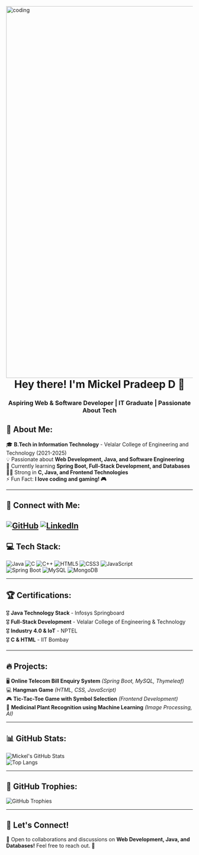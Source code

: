 <img align="right" alt="coding" width="1000" src="https://media.giphy.com/media/qgQUggAC3Pfv687qPC/giphy.gif">

<h1 align="center">Hey there! I'm Mickel Pradeep D 👋</h1>
<h3 align="center">Aspiring Web & Software Developer | IT Graduate | Passionate About Tech</h3>

## 🚀 About Me:
🎓 **B.Tech in Information Technology** - Velalar College of Engineering and Technology (2021-2025)  
💡 Passionate about **Web Development, Java, and Software Engineering**  
🌱 Currently learning **Spring Boot, Full-Stack Development, and Databases**  
👨‍💻 Strong in **C, Java, and Frontend Technologies**  
⚡ Fun Fact: **I love coding and gaming! 🎮**  

---

## 🔗 Connect with Me:
[![GitHub](https://img.shields.io/badge/GitHub-181717?style=for-the-badge&logo=github&logoColor=white)](https://github.com/mickelpradeep)    [![LinkedIn](https://img.shields.io/badge/LinkedIn-0A66C2?style=for-the-badge&logo=linkedin&logoColor=white)](https://www.linkedin.com/in/mickel-pradeep-d)  
---

## 💻 Tech Stack:
![Java](https://img.shields.io/badge/Java-%23ED8B00.svg?style=for-the-badge&logo=openjdk&logoColor=white)
![C](https://img.shields.io/badge/C-%2300599C.svg?style=for-the-badge&logo=c&logoColor=white)
![C++](https://img.shields.io/badge/C++-%2300599C.svg?style=for-the-badge&logo=c%2B%2B&logoColor=white)
![HTML5](https://img.shields.io/badge/HTML5-E34F26?style=for-the-badge&logo=html5&logoColor=white)
![CSS3](https://img.shields.io/badge/CSS3-1572B6?style=for-the-badge&logo=css3&logoColor=white)
![JavaScript](https://img.shields.io/badge/JavaScript-F7DF1E?style=for-the-badge&logo=javascript&logoColor=black)  
![Spring Boot](https://img.shields.io/badge/Spring_Boot-6DB33F?style=for-the-badge&logo=spring-boot&logoColor=white)
![MySQL](https://img.shields.io/badge/MySQL-4479A1?style=for-the-badge&logo=mysql&logoColor=white)
![MongoDB](https://img.shields.io/badge/MongoDB-4EA94B?style=for-the-badge&logo=mongodb&logoColor=white)

---

## 🏆 Certifications:
🎖 **Java Technology Stack** - Infosys Springboard  
🎖 **Full-Stack Development** - Velalar College of Engineering & Technology  
🎖 **Industry 4.0 & IoT** - NPTEL  
🎖 **C & HTML** - IIT Bombay  

---

## 🔥 Projects:
🖥 **Online Telecom Bill Enquiry System** *(Spring Boot, MySQL, Thymeleaf)*  
💻 **Hangman Game** *(HTML, CSS, JavaScript)*  
🎮 **Tic-Tac-Toe Game with Symbol Selection** *(Frontend Development)*  
🌿 **Medicinal Plant Recognition using Machine Learning** *(Image Processing, AI)*  

---

## 📊 GitHub Stats:
![Mickel's GitHub Stats](https://github-readme-stats.vercel.app/api?username=mickelpradeep&theme=radical&hide_border=true&include_all_commits=false&count_private=false)  
![Top Langs](https://github-readme-stats.vercel.app/api/top-langs/?username=mickelpradeep&layout=compact&theme=radical&hide_border=true)  

---

## 🏅 GitHub Trophies:
![GitHub Trophies](https://github-profile-trophy.vercel.app/?username=mickelpradeep&theme=radical&no-frame=false&no-bg=true&margin-w=4)  

---

## 🚀 Let's Connect!
💬 Open to collaborations and discussions on **Web Development, Java, and Databases!** Feel free to reach out. 🚀  
